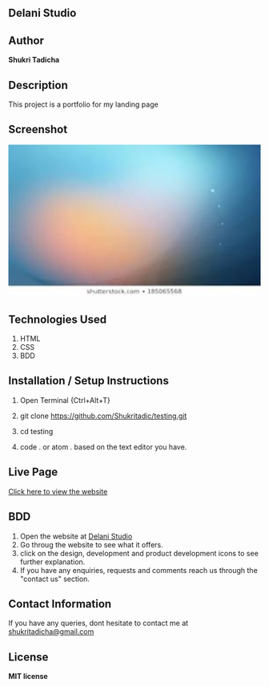 ## Delani Studio

## Author
 **Shukri Tadicha**

## Description
This project is a portfolio for my landing page
## Screenshot
<img src="CSS/deve.jpeg" width="800" length="400">

## Technologies Used
1. HTML
2. CSS
3. BDD


## Installation / Setup Instructions

1. Open Terminal {Ctrl+Alt+T}

2. git clone https://github.com/Shukritadic/testing.git

3. cd testing

4. code . or atom . based on the text editor you have.

## Live Page
<a href="https://shukritadic.github.io/testing/">Click here to view the website</a>

## BDD

1. Open the website at <a href="https://shukritadic.github.io/testing//">Delani Studio</a>
2. Go throug the website to see what it offers.
3. click on the design, development and product development icons to see further explanation.
4. If you have any enquiries, requests and comments reach us through  the "contact us" section.


## Contact Information
  If you have any queries, dont hesitate to contact me at shukritadicha@gmail.com

## License

**MIT license**
